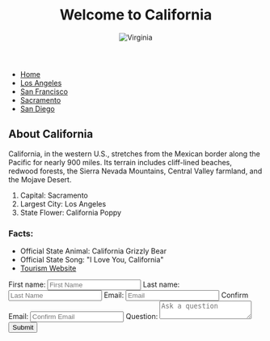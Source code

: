 
<!DOCTYPE html>
<html lang="en">
<head>
    <meta charset="UTF-8">
    <meta http-equiv="X-UA-Compatible" content="IE=edge">
    <meta name="viewport" content="width=device-width, initial-scale=1.0">
    <title>Introduction to California</title>
    <link rel="stylesheet" href="styles.css">
    <script src="script.js" defer></script>
</head>
<body>
    <header>
        <h1>Welcome to California</h1>
        <img src="https://www.osano.com/hubfs/assets/blogs/featured/Virginia%20road%20sign.jpg" alt="Virginia">
    </header>
    <nav>
        <ul>
            <li><a href="index.html">Home</a></li>
            <li><a href="losangeles.html">Los Angeles</a></li>
            <li><a href="sanfrancisco.html">San Francisco</a></li>
            <li><a href="sacramento.html">Sacramento</a></li>
            <li><a href="sandiego.html">San Diego</a></li>
        </ul>
    </nav>
    <section>
        <h2>About California</h2>
        <p>California, in the western U.S., stretches from the Mexican border along the Pacific for nearly 900 miles. Its terrain includes cliff-lined beaches, redwood forests, the Sierra Nevada Mountains, Central Valley farmland, and the Mojave Desert.</p>
        <ol>
            <li>Capital: Sacramento</li>
            <li>Largest City: Los Angeles</li>
            <li>State Flower: California Poppy</li>
        </ol>
    </section>
    <aside>
        <h3>Facts:</h3>
        <ul>
            <li>Official State Animal: California Grizzly Bear</li>
            <li>Official State Song: "I Love You, California"</li>
            <li><a href="https://www.visitcalifornia.com/" target="_blank">Tourism Website</a></li>
        </ul>
    </aside>
    <footer>
        <form>
            <label for="fname">First name:</label>
            <input type="text" id="fname" name="fname" placeholder="First Name">
            <label for="lname">Last name:</label>
            <input type="text" id="lname" name="lname" placeholder="Last Name">
            <label for="email">Email:</label>
            <input type="email" id="email" name="email" placeholder="Email">
            <label for="confirm-email">Confirm Email:</label>
            <input type="email" id="confirm-email" name="confirm-email" placeholder="Confirm Email">
            <label for="question">Question:</label>
            <textarea id="question" name="question" placeholder="Ask a question"></textarea>
            <input type="submit" value="Submit">
        </form>
    </footer>
</body>
</html>










